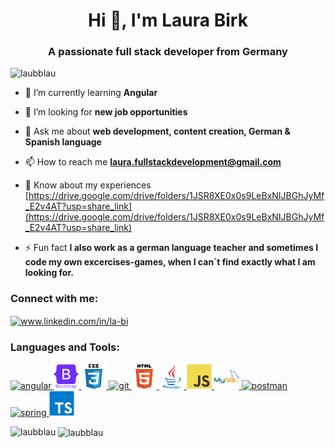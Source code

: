 <h1 align="center">Hi 👋, I'm Laura Birk</h1>
<h3 align="center">A passionate full stack developer from Germany</h3>

<p align="left"> <img src="https://komarev.com/ghpvc/?username=laubblau&label=Profile%20views&color=0e75b6&style=flat" alt="laubblau" /> </p>

- 🌱 I’m currently learning **Angular**

- 👯 I’m looking for **new job opportunities**

- 💬 Ask me about **web development, content creation, German & Spanish language**

- 📫 How to reach me **laura.fullstackdevelopment@gmail.com**

- 📄 Know about my experiences [https://drive.google.com/drive/folders/1JSR8XE0x0s9LeBxNIJBGhJyMf_E2v4AT?usp=share_link](https://drive.google.com/drive/folders/1JSR8XE0x0s9LeBxNIJBGhJyMf_E2v4AT?usp=share_link)

- ⚡ Fun fact **I also work as a german language teacher and sometimes I code my own excercises-games, when I can´t find exactly what I am looking for.**

<h3 align="left">Connect with me:</h3>
<p align="left">
<a href="https://linkedin.com/in/www.linkedin.com/in/la-bi" target="blank"><img align="center" src="https://raw.githubusercontent.com/rahuldkjain/github-profile-readme-generator/master/src/images/icons/Social/linked-in-alt.svg" alt="www.linkedin.com/in/la-bi" height="30" width="40" /></a>
</p>

<h3 align="left">Languages and Tools:</h3>
<p align="left"> <a href="https://angular.io" target="_blank" rel="noreferrer"> <img src="https://angular.io/assets/images/logos/angular/angular.svg" alt="angular" width="40" height="40"/> </a> <a href="https://getbootstrap.com" target="_blank" rel="noreferrer"> <img src="https://raw.githubusercontent.com/devicons/devicon/master/icons/bootstrap/bootstrap-plain-wordmark.svg" alt="bootstrap" width="40" height="40"/> </a> <a href="https://www.w3schools.com/css/" target="_blank" rel="noreferrer"> <img src="https://raw.githubusercontent.com/devicons/devicon/master/icons/css3/css3-original-wordmark.svg" alt="css3" width="40" height="40"/> </a> <a href="https://git-scm.com/" target="_blank" rel="noreferrer"> <img src="https://www.vectorlogo.zone/logos/git-scm/git-scm-icon.svg" alt="git" width="40" height="40"/> </a> <a href="https://www.w3.org/html/" target="_blank" rel="noreferrer"> <img src="https://raw.githubusercontent.com/devicons/devicon/master/icons/html5/html5-original-wordmark.svg" alt="html5" width="40" height="40"/> </a> <a href="https://www.java.com" target="_blank" rel="noreferrer"> <img src="https://raw.githubusercontent.com/devicons/devicon/master/icons/java/java-original.svg" alt="java" width="40" height="40"/> </a> <a href="https://developer.mozilla.org/en-US/docs/Web/JavaScript" target="_blank" rel="noreferrer"> <img src="https://raw.githubusercontent.com/devicons/devicon/master/icons/javascript/javascript-original.svg" alt="javascript" width="40" height="40"/> </a> <a href="https://www.mysql.com/" target="_blank" rel="noreferrer"> <img src="https://raw.githubusercontent.com/devicons/devicon/master/icons/mysql/mysql-original-wordmark.svg" alt="mysql" width="40" height="40"/> </a> <a href="https://postman.com" target="_blank" rel="noreferrer"> <img src="https://www.vectorlogo.zone/logos/getpostman/getpostman-icon.svg" alt="postman" width="40" height="40"/> </a> <a href="https://spring.io/" target="_blank" rel="noreferrer"> <img src="https://www.vectorlogo.zone/logos/springio/springio-icon.svg" alt="spring" width="40" height="40"/> </a> <a href="https://www.typescriptlang.org/" target="_blank" rel="noreferrer"> <img src="https://raw.githubusercontent.com/devicons/devicon/master/icons/typescript/typescript-original.svg" alt="typescript" width="40" height="40"/> </a> </p>

<p><img align="left" src="https://github-readme-stats.vercel.app/api/top-langs?username=laubblau&show_icons=true&locale=en&layout=compact" alt="laubblau" /></p>

<p>&nbsp;<img align="center" src="https://github-readme-stats.vercel.app/api?username=laubblau&show_icons=true&locale=en" alt="laubblau" /></p>

